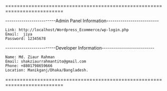 
==========================================================================



-------------------------Admin Panel Information--------------------------

	Link: http://localhost/Wordpress_Ecommerce/wp-login.php
	Email:	jiya
	Password: 12345678

-------------------------Developer Information--------------------------

	Name: Md. Ziaur Rahman
	Email: shakziaurrahmantito@gmail.com
	Phone: +8801798659666
	Location: Manikganj/Dhaka/Bangladesh.




==========================================================================

 
